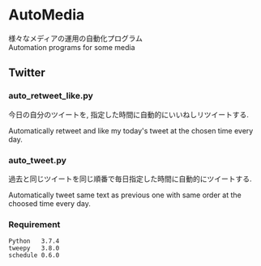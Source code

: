 # AutoMedia
様々なメディアの運用の自動化プログラム  
Automation programs for some media

## Twitter

### auto_retweet_like.py
今日の自分のツイートを, 指定した時間に自動的にいいねしリツイートする.

Automatically retweet and like my today's tweet at the chosen time every day.

### auto_tweet.py
過去と同じツイートを同じ順番で毎日指定した時間に自動的にツイートする.

Automatically tweet same text as previous one with same order at the choosed time every day.

### Requirement
    Python   3.7.4
    tweepy   3.8.0  
    schedule 0.6.0
